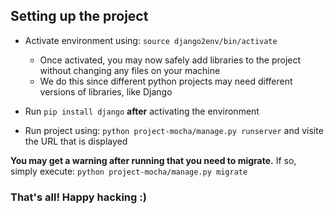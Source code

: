 ## Setting up the project

* Activate environment using: ```source django2env/bin/activate```
    * Once activated, you may now safely add libraries to the project without changing any files on your machine
    * We do this since different python projects may need different versions of libraries, like Django
    
* Run ```pip install django``` __after__ activating the environment
* Run project using: ```python project-mocha/manage.py runserver``` and visite the URL that is displayed

__You may get a warning after running that you need to migrate.__ If so, simply execute: ```python project-mocha/manage.py migrate```

### That's all! Happy hacking :)
